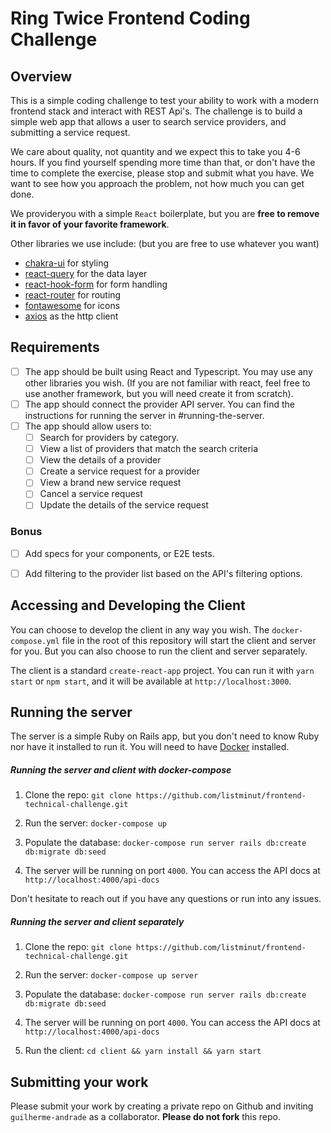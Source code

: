 # Ring Twice Frontend Coding Challenge

## Overview

This is a simple coding challenge to test your ability to work with a modern frontend stack and interact with REST Api's. The challenge is to build a simple web app that allows a user to search service providers, and submitting a service request.

We care about quality, not quantity and we expect this to take you 4-6 hours. If you find yourself spending more time than that, or don't have the time to complete the exercise, please stop and submit what you have. We want to see how you approach the problem, not how much you can get done.

We provideryou with a simple `React` boilerplate, but you are **free to remove it in favor of your favorite framework**.

Other libraries we use include: (but you are free to use whatever you want)
- [chakra-ui](https://chakra-ui.com/) for styling
- [react-query](https://tanstack.com/query/v4/?from=reactQueryV3&original=https://react-query-v3.tanstack.com/) for the data layer
- [react-hook-form](https://react-hook-form.com/) for form handling
- [react-router](https://reactrouter.com/) for routing
- [fontawesome](https://fontawesome.com/) for icons
- [axios](https://github.com/axios/axios) as the http client

## Requirements

- [ ] The app should be built using React and Typescript. You may use any other libraries you wish. (If you are not familiar with react, feel free to use another framework, but you will need create it from scratch).
- [ ] The app should connect the provider API server. You can find the instructions for running the server in #running-the-server.
- [ ] The app should allow users to:
  - [ ] Search for providers by category.
  - [ ] View a list of providers that match the search criteria
  - [ ] View the details of a provider
  - [ ] Create a service request for a provider
  - [ ] View a brand new service request
  - [ ] Cancel a service request
  - [ ] Update the details of the service request

### Bonus
- [ ] Add specs for your components, or E2E tests.
- [ ] Add filtering to the provider list based on the API's filtering options.


## Accessing and Developing the Client

You can choose to develop the client in any way you wish. The `docker-compose.yml` file in the root of this repository will start the client and server for you. But you can also choose to run the client and server separately.

The client is a standard `create-react-app` project. You can run it with `yarn start` or `npm start`, and it will be available at `http://localhost:3000`.

## Running the server


The server is a simple Ruby on Rails app, but you don't need to know Ruby nor have it installed to run it. You will need to have [Docker](https://docs.docker.com/get-docker/) installed.

##### Running the server and client with docker-compose

1. Clone the repo: `git clone https://github.com/listminut/frontend-technical-challenge.git`

2. Run the server: `docker-compose up`

3. Populate the database: `docker-compose run server rails db:create db:migrate db:seed`

3. The server will be running on port `4000`. You can access the API docs at `http://localhost:4000/api-docs`

Don't hesitate to reach out if you have any questions or run into any issues.

##### Running the server and client separately

1. Clone the repo: `git clone https://github.com/listminut/frontend-technical-challenge.git`

2. Run the server: `docker-compose up server`

3. Populate the database: `docker-compose run server rails db:create db:migrate db:seed`

3. The server will be running on port `4000`. You can access the API docs at `http://localhost:4000/api-docs`

4. Run the client: `cd client && yarn install && yarn start`


## Submitting your work

Please submit your work by creating a private repo on Github and inviting `guilherme-andrade` as a collaborator. **Please do not fork** this repo.
